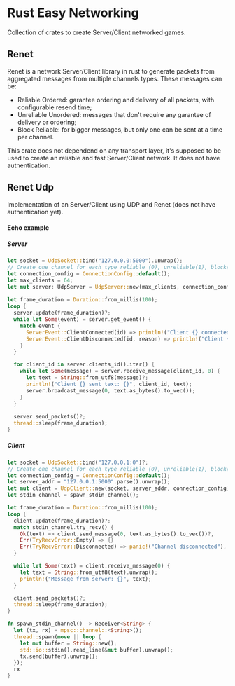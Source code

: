 # Rust Easy Networking
Collection of crates to create Server/Client networked games.

## Renet
Renet is a network Server/Client library in rust to generate packets from aggregated messages from multiple channels types. These messages can be:

- Reliable Ordered: garantee ordering and delivery of all packets, with configurable resend time;
- Unreliable Unordered: messages that don't require any garantee of delivery or ordering;
- Block Reliable: for bigger messages, but only one can be sent at a time per channel.

This crate does not dependend on any transport layer, it's supposed to be used to create an reliable and fast Server/Client network.
It does not have authentication.

## Renet Udp
Implementation of an Server/Client using UDP and Renet (does not have authentication yet).
#### Echo example
##### Server

```rust
let socket = UdpSocket::bind("127.0.0.0:5000").unwrap();
// Create one channel for each type reliable (0), unreliable(1), block(2)
let connection_config = ConnectionConfig::default();
let max_clients = 64;
let mut server: UdpServer = UdpServer::new(max_clients, connection_config, socket)?;
    
let frame_duration = Duration::from_millis(100);
loop {
  server.update(frame_duration)?;
  while let Some(event) = server.get_event() {
    match event {
      ServerEvent::ClientConnected(id) => println!("Client {} connected.", id),
      ServerEvent::ClientDisconnected(id, reason) => println!("Client {} disconnected: {}", id, reason)
    }
  }

  for client_id in server.clients_id().iter() {
    while let Some(message) = server.receive_message(client_id, 0) {
      let text = String::from_utf8(message)?;
      println!("Client {} sent text: {}", client_id, text);
      server.broadcast_message(0, text.as_bytes().to_vec());
    }
  }
        
  server.send_packets()?;
  thread::sleep(frame_duration);
}
```

##### Client
```rust
let socket = UdpSocket::bind("127.0.0.1:0")?;
// Create one channel for each type reliable (0), unreliable(1), block(2)
let connection_config = ConnectionConfig::default();
let server_addr = "127.0.0.1:5000".parse().unwrap();
let mut client = UdpClient::new(socket, server_addr, connection_config)?;
let stdin_channel = spawn_stdin_channel();

let frame_duration = Duration::from_millis(100);
loop {
  client.update(frame_duration)?;
  match stdin_channel.try_recv() {
    Ok(text) => client.send_message(0, text.as_bytes().to_vec())?,
    Err(TryRecvError::Empty) => {}
    Err(TryRecvError::Disconnected) => panic!("Channel disconnected"),
  }

  while let Some(text) = client.receive_message(0) {
    let text = String::from_utf8(text).unwrap();
    println!("Message from server: {}", text);
  }

  client.send_packets()?;
  thread::sleep(frame_duration);
}

fn spawn_stdin_channel() -> Receiver<String> {
  let (tx, rx) = mpsc::channel::<String>();
  thread::spawn(move || loop {
    let mut buffer = String::new();
    std::io::stdin().read_line(&mut buffer).unwrap();
    tx.send(buffer).unwrap();
  });
  rx
}

```
 
